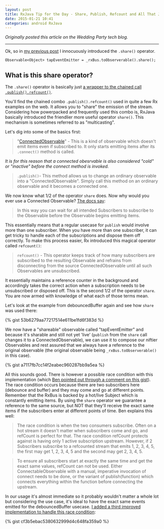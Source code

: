 ```yaml
---
layout: post
title: RxJava Tip for the Day - Share, Publish, Refcount and All That Jazz
date: 2015-01-21 10:41
categories: android RxJava
---
```


_Originally posted this article on the Wedding Party tech blog._
<hr />


Ok, so in [my previous post](http://blog.kaush.co/2015/01/05/debouncedbuffer-with-rxjava/) I innocuously introduced the `.share()` operator.

    Observable<Object> tapEventEmitter = _rxBus.toObserverable().share();

## What is this share operator?

<!-- more -->

The `.share()` operator is basically just [a wrapper to the chained call `.publish().refcount()`](https://github.com/ReactiveX/RxJava/wiki/Connectable-Observable-Operators#connectableobservablerefcount).

You'll find the chained combo `.publish().refcount()` used in quite a few Rx examples on the web. It allows you to "share" the emission of the stream. Considering how powerpacked and frequently used this combo is, RxJava basically introduced the friendlier more useful operator `share()`. This mechanism is sometimes referred to as  "multicasting".

Let's dig into some of the basics first:

> "[ConnectedObservable](https://github.com/ReactiveX/RxJava/wiki/Connectable-Observable-Operators)" - This is a kind of observable which doesn't emit items even if subscribed to. It only starts emitting items after its `.connect()` method is called.

*It is for this reason that a connected obesrvable is also considered "cold" or "inactive" before the connect method is invoked.*

> `.publish()`- This method allows us to change an ordinary observable into a "ConnectedObservable". Simply call this method on an ordinary observable and it becomes a connected one.

We now know what 1/2 of the operator `share` does. Now why would you ever use a Connected Observable? [The docs say](https://github.com/ReactiveX/RxJava/wiki/Connectable-Observable-Operators):

> In this way you can wait for all intended Subscribers to subscribe to the Observable before the Observable begins emitting items.

This essentially means that a regular usecase for `publish` would involve more than one subscriber. When you have more than one subscriber, it can get tricky to handle each of the subscriptions and dispose them off correctly. To make this process easier, Rx introduced this magical operator called `refcount()`:

> `refcount()` - This operator keeps track of how many subscribers are subscribed to the resulting Observable and refrains from disconnecting from the source ConnectedObservable until all such Observables are unsubscribed.

It essentially maintains a reference counter in the background and accordingly takes the correct action when a subscription needs to be unsubscribed or disposed off. This is the second 1/2 of the operator `share`. You are now armed with knowledge of what each of those terms mean.

Let's look at the example from debouncedBuffer again and see how `share` was used there:

{% gist 53b6279aa77217514e611be1fd6f383d %}

We now have a "shareable" observable called "tapEventEmitter" and because it's sharable and still not yet 'live' (`publish` from the `share` call changes it to a ConnectedObservable), we can use it to compose our niftier Observables and rest assured that we always have a reference to the original observable (the original observable being `_rxBus.toObserverable()` in this case).


{% gist a7117fb7cc14f2eabec960287bb9a5ea %}

All this sounds good. There is however a possible race condition with this implementation (which [Ben pointed out through a comment on this gist](https://gist.github.com/benjchristensen/e4524a308456f3c21c0b#comment-1367814)). The race condition occurs because there are two subscribers here (debounce and buffer) and they may come and go at different points. Remember that the RxBus is backed by a hot/live Subject which is constantly emitting items. By using the `share` operator we guarantee a reference to the same source, but NOT that they'll receive the exact same items if the subscribers enter at different points of time. Ben explains this well:

> The race condition is when the two consumers subscribe. Often on a hot stream it doesn't matter when subscribers come and go, and refCount is perfect for that. The race condition refCount protects against is having only 1 active subscription upstream. However, if 2 Subscribers subscribe to a refcounted stream that emits 1, 2, 3, 4, 5, the first may get 1, 2, 3, 4, 5 and the second may get 2, 3, 4, 5.

> To ensure all subscribers start at exactly the same time and get the exact same values, refCount can not be used. Either ConnectableObservable with a manual, imperative invocation of connect needs to be done, or the variant of publish(function) which connects everything within the function before connecting the upstream.

In our usage it's almost immediate so it probably wouldn't matter a whole lot but considering the use case, it's ideal to have the exact same events emitted for the debouncedBuffer usecase. [I added a third improved implementation to handle this race condition](https://github.com/kaushikgopal/Android-RxJava/blob/master/app/src/main/java/com/morihacky/android/rxjava/rxbus/RxBusDemo_Bottom3Fragment.java):

{% gist cf3b5ebac5380632999d4c648fa359a0 %}
